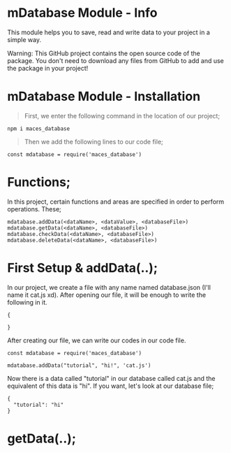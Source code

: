 # mDatabase Module - Info

This module helps you to save, read and write data to your project in a simple way.

Warning: This GitHub project contains the open source code of the package. You don't need to download any files from GitHub to add and use the package in your project!

# mDatabase Module - Installation

> First, we enter the following command in the location of our project;
```
npm i maces_database
```
> Then we add the following lines to our code file;
```
const mdatabase = require('maces_database')
```

# Functions;

In this project, certain functions and areas are specified in order to perform operations. These;

```
mdatabase.addData(<dataName>, <dataValue>, <databaseFile>)
mdatabase.getData(<dataName>, <databaseFile>)
mdatabase.checkData(<dataName>, <databaseFile>)
mdatabase.deleteData(<dataName>, <databaseFile>)
```

# First Setup & addData(..);

In our project, we create a file with any name named database.json (I'll name it cat.js xd). After opening our file, it will be enough to write the following in it.

```
{

}
```

After creating our file, we can write our codes in our code file.

```
const mdatabase = require('maces_database')

mdatabase.addData("tutorial", "hi!", 'cat.js')
```

Now there is a data called "tutorial" in our database called cat.js and the equivalent of this data is "hi". If you want, let's look at our database file;
```
{
  "tutorial": "hi"
}
```

# getData(..);


